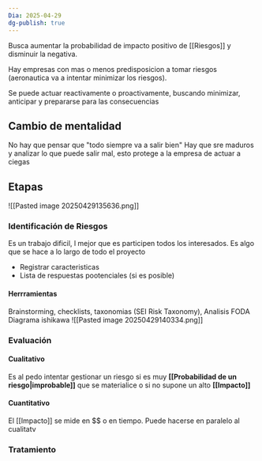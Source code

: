```yaml
---
Dia: 2025-04-29
dg-publish: true
---
```

Busca aumentar la probabilidad de impacto positivo de [[Riesgos]] y disminuir la negativa.

Hay empresas con mas o menos predisposicion a tomar riesgos (aeronautica va a intentar minimizar los riesgos).


Se puede actuar reactivamente o proactivamente, buscando minimizar, anticipar y prepararse para las consecuencias


## Cambio de mentalidad 
No hay que pensar que "todo siempre va a salir bien"
Hay que sre maduros y analizar lo que puede salir mal, esto protege a la empresa de actuar a ciegas

## Etapas 
![[Pasted image 20250429135636.png]]

### Identificación de Riesgos 
Es un trabajo dificil, l mejor que es participen todos los interesados. Es algo que se hace a lo largo de todo el proyecto
- Registrar caracteristicas 
- Lista de respuestas pootenciales (si es posible)
#### Herrramientas 
Brainstorming, checklists, taxonomias (SEI Risk Taxonomy), Analisis FODA
Diagrama ishikawa
![[Pasted image 20250429140334.png]]
### Evaluación 

#### Cualitativo
Es al pedo intentar gestionar un riesgo si es muy **[[Probabilidad de un riesgo|improbable]]** que se materialice o si no supone un alto **[[Impacto]]**


#### Cuantitativo
El [[Impacto]] se mide en  $\$\$$ o en tiempo. Puede hacerse en paralelo al cualitatv 
### Tratamiento